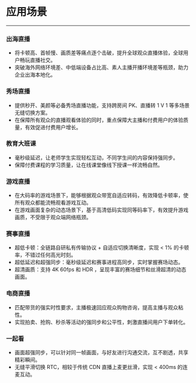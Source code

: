 # 应用场景

- - -

### 出海直播

- 将卡顿高、首帧慢、画质差等痛点逐个击破，提升全球观众直播体验，全球用户畅玩直播社交。
- 突破海外网络环境差、中低端设备占比高、素人主播开播环境差等瓶颈，助力企业出海本地化。


### 秀场直播

- 提供秒开、美颜等必备秀场直播功能，支持跨房间 PK、直播转 1 V 1 等多场景无缝切换方案。
- 在保障所有观众的直播观看体验的同时，重点保障大主播和付费用户的体验质量，有效促进付费用户增长。


### 教育大班课

- 毫秒级延迟，让老师学生实现轻松互动，不同学生间的内容保持强同步。
- 保障付费课程的学习质量，让在线课堂像线下授课一样流畅自然。


### 游戏直播

- 在大码率的游戏场景下，能够根据观众带宽自适应转码，有效降低卡顿率，使所有观众都能流畅观看游戏互动。
- 在游戏画面复杂的动态场景下，基于高清低码实现同等码率下，有效提升游戏画质，不受限于观众端网络瓶颈。


### 赛事直播

- 超低卡顿：全链路自研私有传输协议 + 自适应切换清晰度，实现 < 1% 的卡顿率，不错过任何高光时刻。
- 超低延迟和超强同步：毫秒级延迟和赛事进程高同步，实时掌握赛场动态。
- 超清画质：支持 4K 60fps 和 HDR ，呈现丰富的赛场细节和丝滑超清的动态画面。



### 电商直播

- 匹配带货的强实时性要求，主播极速回应观众购物咨询，提高主播与观众粘性。
- 实现拍卖、抢购、秒杀等活动的强同步和公平性，刺激直播间用户下单转化。

### 一起看

- 画面超强同步，可以针对同一帧画面，与好友进行沟通交流，互不剧透，共享精彩瞬间。
- 无缝平滑切换 RTC，相较于传统 CDN 直播上麦更丝滑，实现 < 400ms 的连麦互动。
